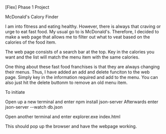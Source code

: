 [Flex] Phase 1 Project 

McDonald's Calory Finder

I am into fitness and eating healthy. However, there is always that craving or urge to eat fast food. My usual go to is McDonald's. 
Therefore, I decided to make a web page that allows me to filter out what to veat based on the calories of the food item.

The web page consists of a search bar at the top. 
Key in the calories you want and the list will match the menu item with the same calories.

One thing about these fast food franchises is that they are always changing their menus.
Thus, I have added an add and delete funciton to the web page.
Simply key in the information required and add to the menu. 
You can also just hit the delete buttonm to remove an old menu item. 


To initiate

Open up a new terminal and enter npm install json-server
Afterwards enter json-server --watch db.json

Open another terminal and enter explorer.exe index.html

This should pop up the browser and have the webpage working.
